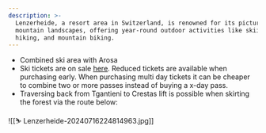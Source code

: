 ```yaml
---
description: >-
  Lenzerheide, a resort area in Switzerland, is renowned for its picturesque
  mountain landscapes, offering year-round outdoor activities like skiing,
  hiking, and mountain biking.
---
```

* Combined ski area with Arosa
* Ski tickets are on sale [here](https://ticket.arosalenzerheide.swiss/). Reduced tickets are available when purchasing early. When purchasing multi day tickets it can be cheaper to combine two or more passes instead of buying a x-day pass.
* Traversing back from Tgantieni to Crestas lift is possible when skirting the forest via the route below:

![[⛷ Lenzerheide-20240716224814963.jpg]]
